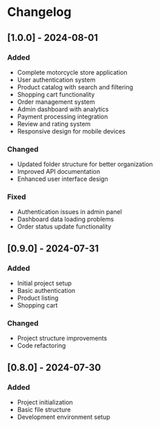 # Changelog

## [1.0.0] - 2024-08-01

### Added
- Complete motorcycle store application
- User authentication system
- Product catalog with search and filtering
- Shopping cart functionality
- Order management system
- Admin dashboard with analytics
- Payment processing integration
- Review and rating system
- Responsive design for mobile devices

### Changed
- Updated folder structure for better organization
- Improved API documentation
- Enhanced user interface design

### Fixed
- Authentication issues in admin panel
- Dashboard data loading problems
- Order status update functionality

## [0.9.0] - 2024-07-31

### Added
- Initial project setup
- Basic authentication
- Product listing
- Shopping cart

### Changed
- Project structure improvements
- Code refactoring

## [0.8.0] - 2024-07-30

### Added
- Project initialization
- Basic file structure
- Development environment setup

